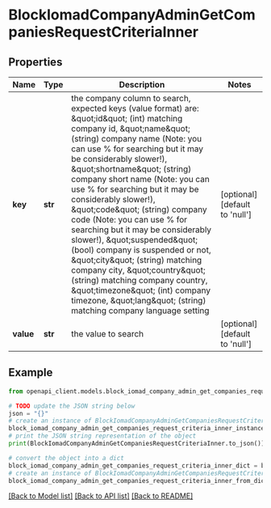 # BlockIomadCompanyAdminGetCompaniesRequestCriteriaInner


## Properties

Name | Type | Description | Notes
------------ | ------------- | ------------- | -------------
**key** | **str** | the company column to search, expected keys (value format) are:                                 \&quot;id\&quot; (int) matching company id,                                 \&quot;name\&quot; (string) company name (Note: you can use % for searching but it may be considerably slower!),                                 \&quot;shortname\&quot; (string) company short name (Note: you can use % for searching but it may be considerably slower!),                                 \&quot;code\&quot; (string) company code (Note: you can use % for searching but it may be considerably slower!),                                 \&quot;suspended\&quot; (bool) company is suspended or not,                                 \&quot;city\&quot; (string) matching company city,                                 \&quot;country\&quot; (string) matching company country,                                 \&quot;timezone\&quot; (int) company timezone,                                 \&quot;lang\&quot; (string) matching company language setting | [optional] [default to 'null']
**value** | **str** | the value to search | [optional] [default to 'null']

## Example

```python
from openapi_client.models.block_iomad_company_admin_get_companies_request_criteria_inner import BlockIomadCompanyAdminGetCompaniesRequestCriteriaInner

# TODO update the JSON string below
json = "{}"
# create an instance of BlockIomadCompanyAdminGetCompaniesRequestCriteriaInner from a JSON string
block_iomad_company_admin_get_companies_request_criteria_inner_instance = BlockIomadCompanyAdminGetCompaniesRequestCriteriaInner.from_json(json)
# print the JSON string representation of the object
print(BlockIomadCompanyAdminGetCompaniesRequestCriteriaInner.to_json())

# convert the object into a dict
block_iomad_company_admin_get_companies_request_criteria_inner_dict = block_iomad_company_admin_get_companies_request_criteria_inner_instance.to_dict()
# create an instance of BlockIomadCompanyAdminGetCompaniesRequestCriteriaInner from a dict
block_iomad_company_admin_get_companies_request_criteria_inner_from_dict = BlockIomadCompanyAdminGetCompaniesRequestCriteriaInner.from_dict(block_iomad_company_admin_get_companies_request_criteria_inner_dict)
```
[[Back to Model list]](../README.md#documentation-for-models) [[Back to API list]](../README.md#documentation-for-api-endpoints) [[Back to README]](../README.md)


